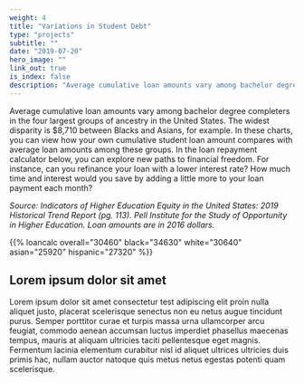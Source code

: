 ```yaml
---
weight: 4
title: "Variations in Student Debt"
type: "projects"
subtitle: ""
date: "2019-07-20"
hero_image: ""
link_out: true
is_index: false
description: "Average cumulative loan amounts vary among bachelor degree completers in the four largest groups of ancestry in the United States. The widest disparity is $8,710 between Blacks and Asians, for example. In these charts, you can view how your own cumulative student loan amount compares with average loan amounts among these groups. In the loan repayment calculator below, you can explore new paths to financial freedom. For instance, can you refinance your loan with a lower interest rate? How much time and interest would you save by adding a little more to your loan payment each month?"
---
```


Average cumulative loan amounts vary among bachelor degree completers in the four largest groups of ancestry in the United States. The widest disparity is $8,710 between Blacks and Asians, for example. In these charts, you can view how your own cumulative student loan amount compares with average loan amounts among these groups. In the loan repayment calculator below, you can explore new paths to financial freedom. For instance, can you refinance your loan with a lower interest rate? How much time and interest would you save by adding a little more to your loan payment each month? 

<i>Source: Indicators of Higher Education Equity in the United States: 2019 Historical Trend Report (pg. 113). Pell Institute for the Study of Opportunity in Higher Education. Loan amounts are in 2016 dollars.</i>

{{% loancalc overall="30460" black="34630" white="30640" asian="25920" hispanic="27320" %}}

## Lorem ipsum dolor sit amet

Lorem ipsum dolor sit amet consectetur test adipiscing elit proin nulla aliquet justo, placerat scelerisque senectus non eu netus augue tincidunt purus. Semper porttitor curae et turpis massa urna ullamcorper arcu feugiat, commodo aenean accumsan luctus imperdiet phasellus maecenas tempus, mauris at aliquam ultricies taciti pellentesque eget magnis. Fermentum lacinia elementum curabitur nisl id aliquet ultrices ultricies duis primis hac, nullam auctor natoque quis metus netus egestas potenti quam scelerisque.
